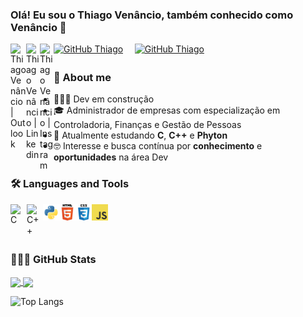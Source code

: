 ### Olá! Eu sou o Thiago Venâncio, também conhecido como Venâncio 👋
<a href="mailto:t-venancio@hotmail.com">
  <img align="left" alt="Thiago Venâncio | Outlook" width="25px" src="https://upload.wikimedia.org/wikipedia/commons/d/df/Microsoft_Office_Outlook_%282018%E2%80%93present%29.svg" />
</a>
<a href="https://www.linkedin.com/in/tvalmeida/">
  <img align="left" alt="Thiago Venâncio | Linkedin" width="22px" src="https://upload.wikimedia.org/wikipedia/commons/8/81/LinkedIn_icon.svg" />
</a>
<a href="https://www.instagram.com/venancio.tva">
  <img align="left" alt="Thiago Venâncio | Instagram" width="22px" src="https://upload.wikimedia.org/wikipedia/commons/9/96/Instagram.svg" />
</a>

[![GitHub Thiago](https://img.shields.io/github/followers/tvenancio-dev?label=follow&style=social)](https://github.com/tvenancio-dev)
<sub>ㅤ</sub>
[![GitHub Thiago](https://komarev.com/ghpvc/?username=tvenancio-dev&label=Profile%20views&color=0eb45e&style=flat)](https://github.com/tvenancio-dev)
<sub>ㅤ</sub>

### 🧔 About me

<!-- - 🌱 I’m currently learning **Flutter**, **Node.js** and **Javascript** -->
- 👨🏻‍💻 Dev em construção
- 🎓 Administrador de empresas com especialização em Controladoria, Finanças e Gestão de Pessoas
- 🔭 Atualmente estudando **C**, **C++** e **Phyton**
- 🤓 Interesse e busca contínua por **conhecimento** e **oportunidades** na área Dev

### 🛠 Languages and Tools

<img align="left" alt="C" width="26px" src="https://upload.wikimedia.org/wikipedia/commons/1/19/C_Logo.png" />
<img align="left" alt="C++" width="26px" src="https://upload.wikimedia.org/wikipedia/commons/1/18/ISO_C%2B%2B_Logo.svg" />
<img align="left" alt="Python" width="26px" src="https://raw.githubusercontent.com/devicons/devicon/master/icons/python/python-original.svg" />
<img align="left" alt="HTML5" width="26px" src="https://raw.githubusercontent.com/github/explore/80688e429a7d4ef2fca1e82350fe8e3517d3494d/topics/html/html.png" />
<img align="left" alt="CSS3" width="26px" src="https://raw.githubusercontent.com/github/explore/80688e429a7d4ef2fca1e82350fe8e3517d3494d/topics/css/css.png" />
<img align="left" alt="JavaScript" width="26px" src="https://raw.githubusercontent.com/github/explore/80688e429a7d4ef2fca1e82350fe8e3517d3494d/topics/javascript/javascript.png" />
<sub>ㅤ</sub>

<sub>ㅤ</sub>

### 👨🏻‍💻 GitHub Stats

<a href="https://github.com/tvenancio-dev/github-readme-stats">
  <img align="center" src="https://github-readme-stats.vercel.app/api?username=tvenancio-dev&show_icons=true&count_private=true&theme=dark" width="360" />
</a>
<!-- [ ][x][ ] -->
<a href="https://github.com/tvenancio-dev/github-readme-stats">
  <img onclick="https://github.com/tvenancio-dev/" align="center" src="http://www.thejewelleryeditor.com/media/images_thumbnails/filer_public_thumbnails/old/16294/spacer.gif__1536x0_q75_crop-scale_subsampling-2_upscale-false.png" width="5" />
</a>

<!-- Vertical Spacer -->
<p></p>

![Top Langs](https://github-readme-stats.vercel.app/api/top-langs/?username=tvenancio-dev&layout=compact&theme=dark)
